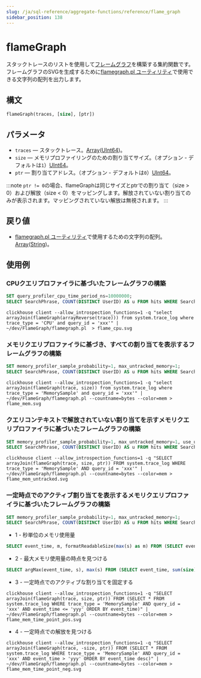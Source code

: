 ```yaml
---
slug: /ja/sql-reference/aggregate-functions/reference/flame_graph
sidebar_position: 138
---
```


# flameGraph

スタックトレースのリストを使用して[フレームグラフ](https://www.brendangregg.com/flamegraphs.html)を構築する集約関数です。フレームグラフのSVGを生成するために[flamegraph.pl ユーティリティ](https://github.com/brendangregg/FlameGraph)で使用できる文字列の配列を出力します。

## 構文

```sql
flameGraph(traces, [size], [ptr])
```

## パラメータ

- `traces` — スタックトレース。[Array](../../data-types/array.md)([UInt64](../../data-types/int-uint.md))。
- `size` — メモリプロファイリングのための割り当てサイズ。（オプション - デフォルトは`1`）[UInt64](../../data-types/int-uint.md)。
- `ptr` — 割り当てアドレス。（オプション - デフォルトは`0`）[UInt64](../../data-types/int-uint.md)。

:::note
`ptr != 0`の場合、flameGraphは同じサイズとptrでの割り当て（size > 0）および解放（size < 0）をマッピングします。解放されていない割り当てのみが表示されます。マッピングされていない解放は無視されます。
:::

## 戻り値

- [flamegraph.pl ユーティリティ](https://github.com/brendangregg/FlameGraph)で使用するための文字列の配列。[Array](../../data-types/array.md)([String](../../data-types/string.md))。

## 使用例

### CPUクエリプロファイラに基づいたフレームグラフの構築

```sql
SET query_profiler_cpu_time_period_ns=10000000;
SELECT SearchPhrase, COUNT(DISTINCT UserID) AS u FROM hits WHERE SearchPhrase <> '' GROUP BY SearchPhrase ORDER BY u DESC LIMIT 10;
```

```text
clickhouse client --allow_introspection_functions=1 -q "select arrayJoin(flameGraph(arrayReverse(trace))) from system.trace_log where trace_type = 'CPU' and query_id = 'xxx'" | ~/dev/FlameGraph/flamegraph.pl  > flame_cpu.svg
```

### メモリクエリプロファイラに基づき、すべての割り当てを表示するフレームグラフの構築

```sql
SET memory_profiler_sample_probability=1, max_untracked_memory=1;
SELECT SearchPhrase, COUNT(DISTINCT UserID) AS u FROM hits WHERE SearchPhrase <> '' GROUP BY SearchPhrase ORDER BY u DESC LIMIT 10;
```

```text
clickhouse client --allow_introspection_functions=1 -q "select arrayJoin(flameGraph(trace, size)) from system.trace_log where trace_type = 'MemorySample' and query_id = 'xxx'" | ~/dev/FlameGraph/flamegraph.pl --countname=bytes --color=mem > flame_mem.svg
```

### クエリコンテキストで解放されていない割り当てを示すメモリクエリプロファイラに基づいたフレームグラフの構築

```sql
SET memory_profiler_sample_probability=1, max_untracked_memory=1, use_uncompressed_cache=1, merge_tree_max_rows_to_use_cache=100000000000, merge_tree_max_bytes_to_use_cache=1000000000000;
SELECT SearchPhrase, COUNT(DISTINCT UserID) AS u FROM hits WHERE SearchPhrase <> '' GROUP BY SearchPhrase ORDER BY u DESC LIMIT 10;
```

```text
clickhouse client --allow_introspection_functions=1 -q "SELECT arrayJoin(flameGraph(trace, size, ptr)) FROM system.trace_log WHERE trace_type = 'MemorySample' AND query_id = 'xxx'" | ~/dev/FlameGraph/flamegraph.pl --countname=bytes --color=mem > flame_mem_untracked.svg
```

### 一定時点でのアクティブ割り当てを表示するメモリクエリプロファイラに基づいたフレームグラフの構築

```sql
SET memory_profiler_sample_probability=1, max_untracked_memory=1;
SELECT SearchPhrase, COUNT(DISTINCT UserID) AS u FROM hits WHERE SearchPhrase <> '' GROUP BY SearchPhrase ORDER BY u DESC LIMIT 10;
```

- 1 - 秒単位のメモリ使用量

```sql
SELECT event_time, m, formatReadableSize(max(s) as m) FROM (SELECT event_time, sum(size) OVER (ORDER BY event_time) AS s FROM system.trace_log WHERE query_id = 'xxx' AND trace_type = 'MemorySample') GROUP BY event_time ORDER BY event_time;
```

- 2 - 最大メモリ使用量の時点を見つける

```sql
SELECT argMax(event_time, s), max(s) FROM (SELECT event_time, sum(size) OVER (ORDER BY event_time) AS s FROM system.trace_log WHERE query_id = 'xxx' AND trace_type = 'MemorySample');
```

-  3 - 一定時点でのアクティブな割り当てを固定する

```text
clickhouse client --allow_introspection_functions=1 -q "SELECT arrayJoin(flameGraph(trace, size, ptr)) FROM (SELECT * FROM system.trace_log WHERE trace_type = 'MemorySample' AND query_id = 'xxx' AND event_time <= 'yyy' ORDER BY event_time)" | ~/dev/FlameGraph/flamegraph.pl --countname=bytes --color=mem > flame_mem_time_point_pos.svg
```

- 4 - 一定時点での解放を見つける

```text
clickhouse client --allow_introspection_functions=1 -q "SELECT arrayJoin(flameGraph(trace, -size, ptr)) FROM (SELECT * FROM system.trace_log WHERE trace_type = 'MemorySample' AND query_id = 'xxx' AND event_time > 'yyy' ORDER BY event_time desc)" | ~/dev/FlameGraph/flamegraph.pl --countname=bytes --color=mem > flame_mem_time_point_neg.svg
```
